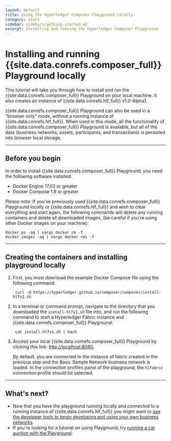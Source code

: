 ```yaml
---
layout: default
title: Using the Hyperledger Composer Playground Locally
category: start
sidebar: sidebars/getting-started.md
excerpt: Installing and running the Hyperledger Composer Playground
---
```


# Installing and running {{site.data.conrefs.composer_full}} Playground locally

This tutorial will take you through how to install and run the {{site.data.conrefs.composer_full}} Playground on your local machine. It also creates an instance of {{site.data.conrefs.hlf_full}} v1.0-Alpha1.

{{site.data.conrefs.composer_full}} Playground can also be used in a "browser only" mode, without a running instance of {{site.data.conrefs.hlf_full}}. When used in this mode, all the functionality of {{site.data.conrefs.composer_full}} Playground is available, but all of the data (business networks, assets, participants, and transactions) is persisted into browser local storage.

---

## Before you begin

In order to install {{site.data.conrefs.composer_full}} Playground, you need the following software installed:

* Docker Engine 17.03 or greater
* Docker Compose 1.8 or greater

*Please note:* If you've previously used {{site.data.conrefs.composer_full}} Playground locally or {{site.data.conrefs.hlf_full}} and wish to clear everything and start again, the following commands will delete any running containers and delete all downloaded images, (be careful if you're using other Docker images on your machine):

```
docker ps -aq | xargs docker rm -f
docker images -aq | xargs docker rmi -f
```
---


## Creating the containers and installing playground locally

1. First, you must download the example Docker Compose file using the following command:

        curl -O https://hyperledger.github.io/composer/composer/install-hlfv1.sh

2. In a terminal or command prompt, navigate to the directory that you downloaded the `install-hlfv1.sh` file into, and run the following command to start a Hyperledger Fabric instance and {{site.data.conrefs.composer_full}} Playground:

        cat install-hlfv1.sh | bash

3. Access your local {{site.data.conrefs.composer_full}} Playground by clicking this link: <a href="http://localhost:8080" target="blank">http://<span></span>localhost:8080</a>.

    By default, you are connected to the instance of fabric created in the previous step and the Basic Sample Network business network is loaded. In the connection profiles panel of the playground, the `hlfabric` connection profile should be selected.


---
<!--
<a name="installationoptions"></a>

## Alternative installation options

If you have an existing Hyperledger Fabric instance you want to use with {{site.data.conrefs.composer_full}} Playground, then you can install the playground without installing another Hyperledger Fabric instance. The playground can then be configured to connect to your existing Hyperledger Fabric instance by creating a connection profile with the required connection settings.

There are two options for installing the {{site.data.conrefs.composer_full}} Playground.
You can choose to install using npm (the Node.js package manager), or you can choose to install with Docker. We recommend that you:

*   <a href="#installnpm">Install using npm</a> if you wish to run to {{site.data.conrefs.composer_full}} Playground on your local workstation.
*   <a href="#installdocker">Install using Docker</a> if you wish to run {{site.data.conrefs.composer_full}} Playground on a server or cloud platform.

**why, what does each do differently?**

Note that the same set of features is available regardless of the installation method that you choose.

## <a name="installnpm"></a>Installing with npm

### Prerequisites

In order to install {{site.data.conrefs.composer_full}} Playground with npm, you need the following software installed:

*   Node.js v6.x (note that Node.js v7.x is unsupported)
*   npm v3.x or greater

### Installation

You can install {{site.data.conrefs.composer_full}} Playground by running the following command in your terminal or command prompt:

  ```
  npm install -g composer-playground
  ```

You should see the following output in your terminal or command prompt:

  ```
  npm install -g composer-playground
  ...
  /usr/local/bin/composer-playground -> /usr/local/lib/node_modules/composer-playground/cli.js
  /usr/local/lib/node_modules
  └─┬ composer-playground@0.4.3
  ...
  ```

Verify that no errors occurred. If any part of this process fails, then {{site.data.conrefs.composer_full}} Playground will fail to work correctly. You may see errors from a program called `node-gyp`. These errors indicate that your system is not set up correctly to build Node.js C/C++ native modules. You may need to install additional software to correct this error.

You can then start {{site.data.conrefs.composer_full}} Playground by running the following command in your terminal or command prompt:

  ```
  composer-playground
  ```

A web browser will be automatically opened once the playground has started, but should that not happen you should be able to access {{site.data.conrefs.composer_full}} Playground by clicking on this link: <a href="http://localhost:8080" target="_blank">http://<span></span>localhost:8080</a>

---

## <a name="installdocker"></a>Installing with Docker

### Prerequisites

In order to install {{site.data.conrefs.composer_full}} Playground with Docker, you need the following software installed:

*   Docker Engine 1.12.3 or greater

### Installation

You can install {{site.data.conrefs.composer_full}} Playground by running the following Docker command in your terminal or command prompt:

  ```
  docker run -d -p 8080:8080 hyperledger/composer-playground
  ```

You should see the following output in your terminal or command prompt:

  ```
  $ docker run -d -p 8080:8080 hyperledger/composer-playground
  afd1baff0487de5c69626b8baea69c702744f92813043e3d2b0ef786c7f77517
  ```

Verify that no errors occurred.

You can then start {{site.data.conrefs.composer_full}} Playground by clicking on this link: <a href="http://localhost:8080" target="_blank">http://<span></span>localhost:8080</a>

---
-->

## What's next?

* Now that you have the playground running locally and connected to a running instance of {{site.data.conrefs.hlf_full}} you might want to [use the developer tools to begin developing and using your own business networks](../getting-started/development-tools.html).
* If you're looking for a tutorial on using Playground, try [running a car auction with the Playground](../tutorials/playground-guide.html).
